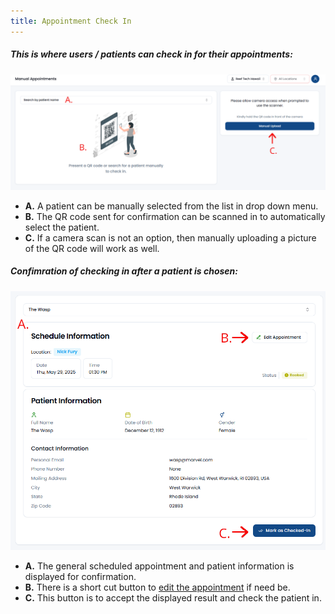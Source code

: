 ```yaml
---
title: Appointment Check In
---
```



##### This is where users / patients can check in for their appointments:

![Dashboard Screenshot](/src/assets/screenPrints/AptChkIn1.png)

- **A.** A patient can be manually selected from the list in drop down menu.
- **B.** The QR code sent for confirmation can be scanned in to automatically select the patient.
- **C.** If a camera scan is not an option, then manually uploading a picture of the QR code will work as well.

##### Confimration of checking in after a patient is chosen:
![Dashboard Screenshot](/src/assets/screenPrints/AptChkIn2.png)

- **A.** The general scheduled appointment and patient information is displayed for confirmation.
- **B.** There is a short cut button to [edit the appointment](/appointments/add_edit/) if need be.
- **C.** This button is to accept the displayed result and check the patient in.